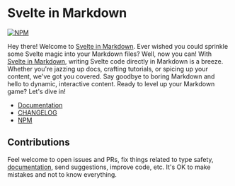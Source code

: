 # Svelte in Markdown

[![NPM](https://img.shields.io/npm/v/svelte-in-markdown?style=for-the-badge&label=NPM&color=%23cb0000)](https://www.npmjs.com/package/svelte-in-markdown "View on NPM")

Hey there! Welcome to [Svelte in Markdown](https://babakfp.ir/docs/svelte-in-markdown). Ever wished you could sprinkle some Svelte magic into your Markdown files? Well, now you can! With [Svelte in Markdown](https://babakfp.ir/docs/svelte-in-markdown), writing Svelte code directly in Markdown is a breeze. Whether you're jazzing up docs, crafting tutorials, or spicing up your content, we've got you covered. Say goodbye to boring Markdown and hello to dynamic, interactive content. Ready to level up your Markdown game? Let's dive in!

-   [Documentation](https://babakfp.ir/docs/svelte-in-markdown)
-   [CHANGELOG](https://babakfp.ir/docs/svelte-in-markdown/changelog)
-   [NPM](https://www.npmjs.com/package/svelte-in-markdown)

## Contributions

Feel welcome to open issues and PRs, fix things related to type safety, [documentation](http://github.com/babakfp/babakfp.ir), send suggestions, improve code, etc. It's OK to make mistakes and not to know everything.
